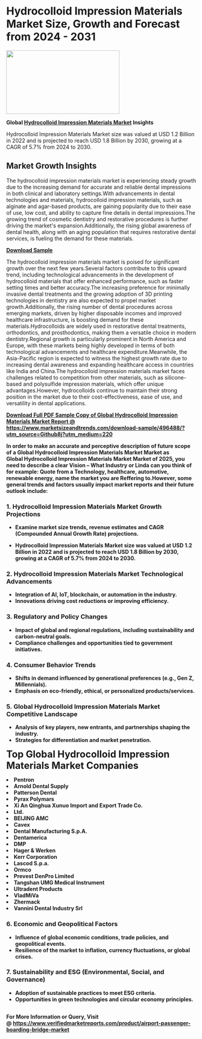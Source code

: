 <H1>Hydrocolloid Impression Materials Market Size, Growth and Forecast from 2024 - 2031</H1><img class="aligncenter size-medium wp-image-584254" src="https://thirdeyenews.in/wp-content/uploads/2024/09/Global-Market-Research-300x168.jpeg" alt="" width="300" height="168" /><p><strong>Global&nbsp;<a href="https://www.marketsizeandtrends.com/download-sample/496488/?utm_source=Github8j?utm_medium=220">Hydrocolloid Impression Materials Market</a> Insights</strong></p><p>Hydrocolloid Impression Materials Market size was valued at USD 1.2 Billion in 2022 and is projected to reach USD 1.8 Billion by 2030, growing at a CAGR of 5.7% from 2024 to 2030.</p><p><h2>Market Growth Insights</h2> <p>The hydrocolloid impression materials market is experiencing steady growth due to the increasing demand for accurate and reliable dental impressions in both clinical and laboratory settings.With advancements in dental technologies and materials, hydrocolloid impression materials, such as alginate and agar-based products, are gaining popularity due to their ease of use, low cost, and ability to capture fine details in dental impressions.The growing trend of cosmetic dentistry and restorative procedures is further driving the market's expansion.Additionally, the rising global awareness of dental health, along with an aging population that requires restorative dental services, is fueling the demand for these materials.</p> <p><strong><a href="#">Download Sample</a></strong></p> <p>The hydrocolloid impression materials market is poised for significant growth over the next few years.Several factors contribute to this upward trend, including technological advancements in the development of hydrocolloid materials that offer enhanced performance, such as faster setting times and better accuracy.The increasing preference for minimally invasive dental treatments and the growing adoption of 3D printing technologies in dentistry are also expected to propel market growth.Additionally, the rising number of dental procedures across emerging markets, driven by higher disposable incomes and improved healthcare infrastructure, is boosting demand for these materials.Hydrocolloids are widely used in restorative dental treatments, orthodontics, and prosthodontics, making them a versatile choice in modern dentistry.Regional growth is particularly prominent in North America and Europe, with these markets being highly developed in terms of both technological advancements and healthcare expenditure.Meanwhile, the Asia-Pacific region is expected to witness the highest growth rate due to increasing dental awareness and expanding healthcare access in countries like India and China.The hydrocolloid impression materials market faces challenges related to competition from other materials, such as silicone-based and polysulfide impression materials, which offer unique advantages.However, hydrocolloids continue to maintain their strong position in the market due to their cost-effectiveness, ease of use, and versatility in dental applications.</p> <p><strong><a href="#"></p><p><span class=""><strong>Download Full PDF Sample Copy of Global Hydrocolloid Impression Materials Market Report</strong> @ <a href="https://www.marketsizeandtrends.com/download-sample/496488/?utm_source=Github8j?utm_medium=220" target="_blank">https://www.marketsizeandtrends.com/download-sample/496488/?utm_source=Github8j?utm_medium=220</a></span></p><p>In order to make an accurate and perceptive description of future scope of a Global&nbsp;Hydrocolloid Impression Materials Market Market as Global&nbsp;Hydrocolloid Impression Materials Market Market of 2025, you need to describe a clear Vision &ndash; What Industry or Linda can you think of for example: Quote from a Technology, healthcare, automotive, renewable energy, name the market you are Reffering to.However, some general trends and factors usually impact market reports and their future outlook include:</p><h3>1.&nbsp;<strong>Hydrocolloid Impression Materials Market Growth Projections</strong></h3><ul><li>Examine market size trends, revenue estimates and CAGR (Compounded Annual Growth Rate) projections.</li><li><p>Hydrocolloid Impression Materials Market size was valued at USD 1.2 Billion in 2022 and is projected to reach USD 1.8 Billion by 2030, growing at a CAGR of 5.7% from 2024 to 2030.</p></li></ul><h3>2.&nbsp;<strong>Hydrocolloid Impression Materials Market Technological Advancements</strong></h3><ul><li>Integration of AI, IoT, blockchain, or automation in the industry.</li><li>Innovations driving cost reductions or improving efficiency.</li></ul><h3>3.&nbsp;<strong>Regulatory and Policy Changes</strong></h3><ul><li>Impact of global and regional regulations, including sustainability and carbon-neutral goals.</li><li>Compliance challenges and opportunities tied to government initiatives.</li></ul><h3>4.&nbsp;<strong>Consumer Behavior Trends</strong></h3><ul><li>Shifts in demand influenced by generational preferences (e.g., Gen Z, Millennials).</li><li>Emphasis on eco-friendly, ethical, or personalized products/services.</li></ul><h3>5.&nbsp;<strong>Global Hydrocolloid Impression Materials Market Competitive Landscape</strong></h3><ul><li>Analysis of key players, new entrants, and partnerships shaping the industry.</li><li>Strategies for differentiation and market penetration.</li></ul><p data-pm-slice="1 1 []"><span style="color: inherit; font-family: inherit; font-size: 25px;">Top Global Hydrocolloid Impression Materials Market Companies</span></p><div class="" data-test-id=""><p><li>Pentron</li><li> Arnold Dental Supply</li><li> Patterson Dental</li><li> Pyrax Polymars</li><li> Xi An Qinghua Xunuo Import and Export Trade Co.</li><li> Ltd.</li><li> BEIJING AMC</li><li> Cavex</li><li> Dental Manufacturing S.p.A.</li><li> Dentamerica</li><li> DMP</li><li> Hager & Werken</li><li> Kerr Corporation</li><li> Lascod S.p.a.</li><li> Ormco</li><li> Prevest DenPro Limited</li><li> Tangshan UMG Medical Instrument</li><li> Ultradent Products</li><li> VladMiVa</li><li> Zhermack</li><li> Vannini Dental Industry Srl</li></p></div><h3>6.&nbsp;<strong>Economic and Geopolitical Factors</strong></h3><ul><li>Influence of global economic conditions, trade policies, and geopolitical events.</li><li>Resilience of the market to inflation, currency fluctuations, or global crises.</li></ul><h3>7.&nbsp;<strong>Sustainability and ESG (Environmental, Social, and Governance)</strong></h3><ul><li>Adoption of sustainable practices to meet ESG criteria.</li><li>Opportunities in green technologies and circular economy principles.</li></ul><h2><strong style="font-size: 14px;">For More Information or Query, Visit @&nbsp;</strong><a style="background-color: #ffffff; font-size: 14px;" href="https://www.marketsizeandtrends.com/report/hydrocolloid-impression-materials-market/" target="_blank">https://www.verifiedmarketreports.com/product/airport-passenger-boarding-bridge-market</a></h2>